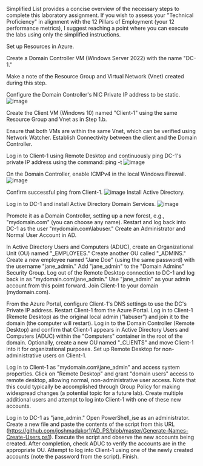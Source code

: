 Simplified List provides a concise overview of the necessary steps to complete this laboratory assignment. If you wish to assess your "Technical Proficiency" in alignment with the 12 Pillars of Employment (your 12 performance metrics), I suggest reaching a point where you can execute the labs using only the simplified instructions.

Set up Resources in Azure.

Create a Domain Controller VM (Windows Server 2022) with the name "DC-1."

Make a note of the Resource Group and Virtual Network (Vnet) created during this step.

Configure the Domain Controller's NIC Private IP address to be static.
![image](https://github.com/crisflory/configure-ad/assets/147748310/6d67a004-c6f9-4aad-a214-0b4122b74c68)


Create the Client VM (Windows 10) named "Client-1" using the same Resource Group and Vnet as in Step 1.b.

Ensure that both VMs are within the same Vnet, which can be verified using Network Watcher.
Establish Connectivity between the client and the Domain Controller.

Log in to Client-1 using Remote Desktop and continuously ping DC-1's private IP address using the command: ping -t <ip address>
![image](https://github.com/crisflory/configure-ad/assets/147748310/4dd25fe7-9e0d-4adf-bd42-3029348b6063)

On the Domain Controller, enable ICMPv4 in the local Windows Firewall.
![image](https://github.com/crisflory/configure-ad/assets/147748310/bb73e342-1c47-4167-a027-eedb479da4a4)


Confirm successful ping from Client-1.
![image](https://github.com/crisflory/configure-ad/assets/147748310/acb20431-cf02-4685-9f13-f757d892771e)
Install Active Directory.

Log in to DC-1 and install Active Directory Domain Services.
![image](https://github.com/crisflory/configure-ad/assets/147748310/16734e42-9002-465b-8ece-63ede765990a)

Promote it as a Domain Controller, setting up a new forest, e.g., "mydomain.com" (you can choose any name).
Restart and log back into DC-1 as the user "mydomain.com\labuser."
Create an Administrator and Normal User Account in AD.

In Active Directory Users and Computers (ADUC), create an Organizational Unit (OU) named "_EMPLOYEES."
Create another OU called "_ADMINS."
Create a new employee named "Jane Doe" (using the same password) with the username "jane_admin."
Add "jane_admin" to the "Domain Admins" Security Group.
Log out of the Remote Desktop connection to DC-1 and log back in as "mydomain.com\jane_admin."
Use "jane_admin" as your admin account from this point forward.
Join Client-1 to your domain (mydomain.com).

From the Azure Portal, configure Client-1's DNS settings to use the DC's Private IP address.
Restart Client-1 from the Azure Portal.
Log in to Client-1 (Remote Desktop) as the original local admin ("labuser") and join it to the domain (the computer will restart).
Log in to the Domain Controller (Remote Desktop) and confirm that Client-1 appears in Active Directory Users and Computers (ADUC) within the "Computers" container in the root of the domain.
Optionally, create a new OU named "_CLIENTS" and move Client-1 into it for organizational purposes.
Set up Remote Desktop for non-administrative users on Client-1.

Log in to Client-1 as "mydomain.com\jane_admin" and access system properties.
Click on "Remote Desktop" and grant "domain users" access to remote desktop, allowing normal, non-administrative user access.
Note that this could typically be accomplished through Group Policy for making widespread changes (a potential topic for a future lab).
Create multiple additional users and attempt to log into Client-1 with one of these new accounts.

Log in to DC-1 as "jane_admin."
Open PowerShell_ise as an administrator.
Create a new file and paste the contents of the script from this URL (https://github.com/joshmadakor1/AD_PS/blob/master/Generate-Names-Create-Users.ps1).
Execute the script and observe the new accounts being created.
After completion, check ADUC to verify the accounts are in the appropriate OU.
Attempt to log into Client-1 using one of the newly created accounts (note the password from the script).
Finish.
